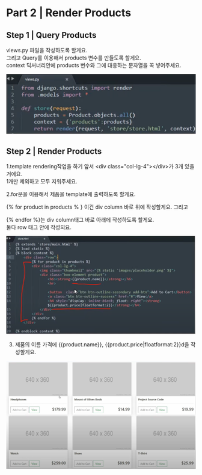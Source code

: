 # Part 2 \| Render Products

## Step 1 \| Query Products

views.py 파일을 작성하도록 할게요.   
그리고 Query를 이용해서 products 변수를 만들도록 할게요.   
context 딕셔너리안에 products 변수와 그에 대응하는 문자열을 꼭 넣어주세요.

![](../../../../.gitbook/assets/image%20%28425%29.png)

## Step 2 \| Render Products

1.template rendering작업을 하기 앞서 &lt;div class="col-lg-4"&gt;&lt;/div&gt;가 3개 있을 거에요.   
1개만 제외하고 모두 지워주세요.



2.for문을 이용해서 제품을 template에 출력하도록 할게요. 

{% for product in products % } 이건 div column 바로 위에 작성할게요. 그리고 

{% endfor %}는 div column태그 바로 아래에 작성하도록 할게요.   
둘다 row 태그 안에 작성되요. 

![](../../../../.gitbook/assets/image%20%28534%29.png)

3. 제품의 이름 가격에 {{product.name}}, {{product.price\|floatformat:2}}d을 작성할게요. 

![](../../../../.gitbook/assets/image%20%28510%29.png)







